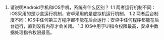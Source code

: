1. 请说明Android手机和IOS手机，系统有什么区别？
1.1 两者运行机制不同：IOS采用的是沙盒运行机制，安卓采用的是虚拟机运行机制。
1.2 两者后台制度不同：IOS中任何第三方程序都不能在后台运行；安卓中任何程序都能在后台运行，直到没有内存才会关闭。
1.3 IOS中用于UI指令权限最高，安卓中数据处理指令权限最高。
    
    

